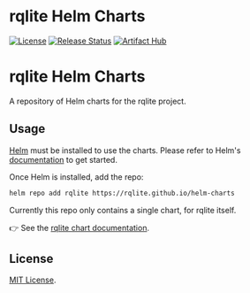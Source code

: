 # rqlite Helm Charts

[![License](https://img.shields.io/badge/License-MIT-blue.svg)](https://github.com/rqlite/helm-charts/blob/master/LICENSE)
[![Release Status](https://github.com/rqlite/helm-charts/workflows/Release%20Charts/badge.svg)](https://github.com/rqlite/helm-charts/actions)
[![Artifact Hub](https://img.shields.io/endpoint?url=https://artifacthub.io/badge/repository/rqlite)](https://artifacthub.io/packages/search?repo=rqlite)

# rqlite Helm Charts

A repository of Helm charts for the rqlite project.


## Usage

[Helm](https://helm.sh) must be installed to use the charts.
Please refer to Helm's [documentation](https://helm.sh/docs/) to get started.

Once Helm is installed, add the repo:

```sh
helm repo add rqlite https://rqlite.github.io/helm-charts
```

Currently this repo only contains a single chart, for rqlite itself.

👉 See the [rqlite chart
documentation](https://github.com/rqlite/helm-charts/tree/master/charts/rqlite).


## License

[MIT License](https://github.com/rqlite/helm-charts/blob/master/LICENSE).

